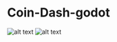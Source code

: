 # Coin-Dash-godot
![alt text](https://i.imgur.com/O3xPcU7.png) ![alt text](https://i.imgur.com/wjUYZL2.png)
